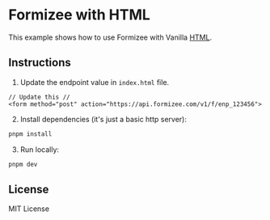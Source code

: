 # Formizee with HTML

This example shows how to use Formizee with Vanilla [HTML](https://developer.mozilla.org/es/docs/Web/HTML).

## Instructions

1. Update the endpoint value in `index.html` file.

```tsx
// Update this //
<form method="post" action="https://api.formizee.com/v1/f/enp_123456">
```

2. Install dependencies (it's just a basic http server):

```sh
pnpm install
```

3. Run locally:

```sh
pnpm dev
```

## License

MIT License
